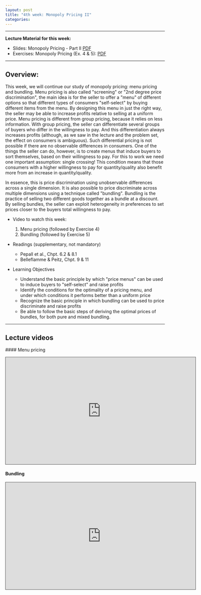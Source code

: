 ```yaml
---
layout: post
title: "4th week: Monopoly Pricing II"
categories: 
---
```



---
**Lecture Material for this week:** 

 
- Slides: Monopoly Pricing - Part II [PDF](https://drive.google.com/open?id=1UtBZ5Mh7GmNneX9oositnyawif8c5QVi&authuser=peter.wagner%40york.ac.uk&usp=drive_fs) 
- Exercises: Monopoly Pricing (Ex. 4 & 5): [PDF](https://drive.google.com/open?id=1teYrPqMMTB_fvxWQr_9j_E2DR9QAEB8P&authuser=peter.wagner%40york.ac.uk&usp=drive_fs)
 

---

## Overview: 

 This week, we will continue our study of monopoly pricing: menu pricing and bundling. Menu pricing is also called &quot;screening&quot; or &quot;2nd degree price discrimination&quot;, the main idea is for the seller to offer a &quot;menu&quot; of different options so that different types of consumers &quot;self-select&quot; by buying different items from the menu. By designing this menu in just the right way, the seller may be able to increase profits relative to selling at a uniform price. Menu pricing is different from group pricing, because it relies on less information. With group pricing, the seller can differentiate several groups of buyers who differ in the willingness to pay. And this differentiation always increases profits (although, as we saw in the lecture and the problem set, the effect on consumers is ambiguous). Such differential pricing is not possible if there are no observable differences in consumers. One of the things the seller can do, however, is to create menus that induce buyers to sort themselves, based on their willingness to pay. For this to work we need one important assumption: single crossing! This condition means that those consumers with a higher willingness to pay for quantity/quality also benefit more from an increase in quantity/quality.

 In essence, this is price discrimination using unobservable differences across a single dimension. It is also possible to price discriminate across multiple dimensions using a technique called &quot;bundling&quot;. Bundling is the practice of selling two different goods together as a bundle at a discount. By selling bundles, the seller can exploit heterogeneity in preferences to set prices closer to the buyers total willingness to pay.

- Video to watch this week:
  1. Menu pricing (followed by Exercise 4)
  2. Bundling (followed by Exercise 5)

- Readings (supplementary, not mandatory)
  - Pepall et al., Chpt. 6.2 &amp; 8.1
  - Belleflamme &amp; Peitz, Chpt. 9 &amp; 11
- Learning Objectives
  - Understand the basic principle by which &quot;price menus&quot; can be used to induce buyers to &quot;self-select&quot; and raise profits
  - Identify the conditions for the optimality of a pricing menu, and under which conditions it performs better than a uniform price
  - Recognize the basic principle in which bundling can be used to price discriminate and raise profits
  - Be able to follow the basic steps of deriving the optimal prices of bundles, for both pure and mixed bundling.



---
## Lecture videos

#### Menu pricing
<p><iframe width="600" height="338" style="border: 1px solid #464646;" src="https://york.cloud.panopto.eu/Panopto/Pages/Embed.aspx?id=da70b9dd-0845-4d84-89c2-ac5c01441398&amp;autoplay=false&amp;offerviewer=false&amp;showtitle=false&amp;showbrand=false&amp;start=0&amp;interactivity=all" allowfullscreen="allowfullscreen" allow="autoplay"></iframe></p>
<p style="text-align: center;"></p>

#### Bundling
<p><iframe width="600" height="338" style="border: 1px solid #464646;" src="https://york.cloud.panopto.eu/Panopto/Pages/Embed.aspx?id=816bf849-0aca-487d-8799-ac5c0144424f&amp;autoplay=false&amp;offerviewer=false&amp;showtitle=false&amp;showbrand=false&amp;start=0&amp;interactivity=all" allowfullscreen="allowfullscreen" allow="autoplay"></iframe></p>
